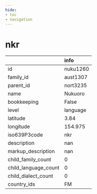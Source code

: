 ```yaml
---
hide:
- toc
- navigation
---
```

# nkr
|                      | info     |
|:---------------------|:---------|
| id                   | nuku1260 |
| family_id            | aust1307 |
| parent_id            | nort3235 |
| name                 | Nukuoro  |
| bookkeeping          | False    |
| level                | language |
| latitude             | 3.84     |
| longitude            | 154.975  |
| iso639P3code         | nkr      |
| description          | nan      |
| markup_description   | nan      |
| child_family_count   | 0        |
| child_language_count | 0        |
| child_dialect_count  | 0        |
| country_ids          | FM       |